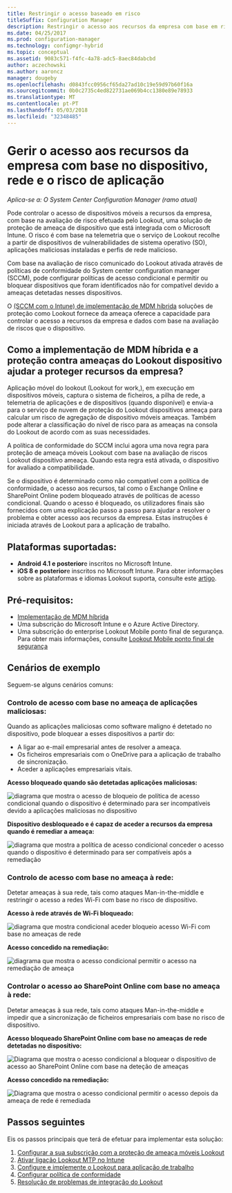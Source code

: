 ```yaml
---
title: Restringir o acesso baseado em risco
titleSuffix: Configuration Manager
description: Restringir o acesso aos recursos da empresa com base em risco de dispositivo, rede e de aplicação.
ms.date: 04/25/2017
ms.prod: configuration-manager
ms.technology: configmgr-hybrid
ms.topic: conceptual
ms.assetid: 9083c571-f4fc-4a78-adc5-8aec84dabcbd
author: aczechowski
ms.author: aaroncz
manager: dougeby
ms.openlocfilehash: d0843fcc0956cf65da27ad10c19e59d97b60f16a
ms.sourcegitcommit: 0b0c2735c4ed822731ae069b4cc1380e89e78933
ms.translationtype: MT
ms.contentlocale: pt-PT
ms.lasthandoff: 05/03/2018
ms.locfileid: "32348485"
---
```

# <a name="manage-access-to-company-resource-based-on-device-network-and-application-risk"></a>Gerir o acesso aos recursos da empresa com base no dispositivo, rede e o risco de aplicação

*Aplica-se a: O System Center Configuration Manager (ramo atual)*

Pode controlar o acesso de dispositivos móveis a recursos da empresa, com base na avaliação de risco efetuada pelo Lookout, uma solução de proteção de ameaça de dispositivo que está integrada com o Microsoft Intune. O risco é com base na telemetria que o serviço de Lookout recolhe a partir de dispositivos de vulnerabilidades de sistema operativo (SO), aplicações maliciosas instaladas e perfis de rede malicioso. 

Com base na avaliação de risco comunicado do Lookout ativada através de políticas de conformidade do System center configuration manager (SCCM), pode configurar políticas de acesso condicional e permitir ou bloquear dispositivos que foram identificados não for compatível devido a ameaças detetadas nesses dispositivos.

O [(SCCM com o Intune) de implementação de MDM híbrida](https://docs.microsoft.com/sccm/mdm/understand/choose-between-standalone-intune-and-hybrid-mobile-device-management) soluções de proteção como Lookout fornece da ameaça oferece a capacidade para controlar o acesso a recursos da empresa e dados com base na avaliação de riscos que o dispositivo.

## <a name="how-do-the-hybrid-mdm-deployment-and-lookout-device-threat-protection-help-protect-company-resources"></a>Como a implementação de MDM híbrida e a proteção contra ameaças do Lookout dispositivo ajudar a proteger recursos da empresa?
Aplicação móvel do lookout (Lookout for work,), em execução em dispositivos móveis, captura o sistema de ficheiros, a pilha de rede, a telemetria de aplicações e de dispositivos (quando disponível) e envia-a para o serviço de nuvem de proteção do Lookout dispositivos ameaça para calcular um risco de agregação de dispositivo móveis ameaças. Também pode alterar a classificação do nível de risco para as ameaças na consola do Lookout de acordo com as suas necessidades.  

A política de conformidade do SCCM inclui agora uma nova regra para proteção de ameaça móveis Lookout com base na avaliação de riscos Lookout dispositivo ameaça. Quando esta regra está ativada, o dispositivo for avaliado a compatibilidade.

Se o dispositivo é determinado como não compatível com a política de conformidade, o acesso aos recursos, tal como o Exchange Online e SharePoint Online podem bloqueado através de políticas de acesso condicional. Quando o acesso é bloqueado, os utilizadores finais são fornecidos com uma explicação passo a passo para ajudar a resolver o problema e obter acesso aos recursos da empresa. Estas instruções é iniciada através de Lookout para a aplicação de trabalho.

## <a name="supported-platforms"></a>Plataformas suportadas:
* **Android 4.1 e posterior**e inscritos no Microsoft Intune.
* **iOS 8 e posterior**e inscritos no Microsoft Intune.
Para obter informações sobre as plataformas e idiomas Lookout suporta, consulte este [artigo](https://personal.support.lookout.com/hc/en-us/articles/114094140253).

## <a name="prerequisites"></a>Pré-requisitos:
* [Implementação de MDM híbrida](https://docs.microsoft.com/sccm/mdm/understand/choose-between-standalone-intune-and-hybrid-mobile-device-management)
* Uma subscrição do Microsoft Intune e o Azure Active Directory.
* Uma subscrição do enterprise Lookout Mobile ponto final de segurança.  Para obter mais informações, consulte [Lookout Mobile ponto final de segurança](https://www.lookout.com/products/mobile-endpoint-security)

## <a name="example-scenarios"></a>Cenários de exemplo
Seguem-se alguns cenários comuns:
### <a name="control-access-based-on-threat-from-malicious-apps"></a>Controlo de acesso com base no ameaça de aplicações maliciosas:
Quando as aplicações maliciosas como software maligno é detetado no dispositivo, pode bloquear a esses dispositivos a partir do:
* A ligar ao e-mail empresarial antes de resolver a ameaça.
* Os ficheiros empresariais com o OneDrive para a aplicação de trabalho de sincronização.
* Aceder a aplicações empresariais vitais.

**Acesso bloqueado quando são detetadas aplicações maliciosas:**

![diagrama que mostra o acesso de bloqueio de política de acesso condicional quando o dispositivo é determinado para ser incompatíveis devido a aplicações maliciosas no dispositivo](media/config-mgr-maliciousapps_blocked.png)

**Dispositivo desbloqueado e é capaz de aceder a recursos da empresa quando é remediar a ameaça:**

![diagrama que mostra a política de acesso condicional conceder o acesso quando o dispositivo é determinado para ser compatíveis após a remediação](media/config-mgr-maliciousapps-unblocked.png)
### <a name="control-access-based-on-threat-to-network"></a>Controlo de acesso com base no ameaça à rede:
Detetar ameaças à sua rede, tais como ataques Man-in-the-middle e restringir o acesso a redes Wi-Fi com base no risco de dispositivo.

**Acesso à rede através de Wi-Fi bloqueado:**

![diagrama que mostra condicional aceder bloqueio acesso Wi-Fi com base no ameaças de rede](media/config-mgr-network-wifi-blocked.png)

**Acesso concedido na remediação:**

![diagrama que mostra o acesso condicional permitir o acesso na remediação de ameaça](media/config-mgr-network-wifi-unblocked.png)
### <a name="control-access-to-sharepoint-online-based-on-threat-to-network"></a>Controlar o acesso ao SharePoint Online com base no ameaça à rede:

Detetar ameaças à sua rede, tais como ataques Man-in-the-middle e impedir que a sincronização de ficheiros empresariais com base no risco de dispositivo.

**Acesso bloqueado SharePoint Online com base no ameaças de rede detetadas no dispositivo:**

![Diagrama que mostra o acesso condicional a bloquear o dispositivo de acesso ao SharePoint Online com base na deteção de ameaças](media/config-mgr-network-spo-blocked.png)


**Acesso concedido na remediação:**

![Diagrama que mostra o acesso condicional permitir o acesso depois da ameaça de rede é remediada](media/config-mgr-network-spo-unblocked.png)

## <a name="next-steps"></a>Passos seguintes
Eis os passos principais que terá de efetuar para implementar esta solução:
1.  [Configurar a sua subscrição com a proteção de ameaça móveis Lookout](set-up-your-subscription-with-lookout.md)
2.  [Ativar ligação Lookout MTP no Intune](enable-lookout-connection-in-intune.md)
3.  [Configure e implemente o Lookout para aplicação de trabalho](configure-and-deploy-lookout-for-work-apps.md)
4.  [Configurar política de conformidade](enable-device-threat-protection-rule-compliance-policy.md)
5.  [Resolução de problemas de integração do Lookout](troubleshoot-lookout-integration.md)
